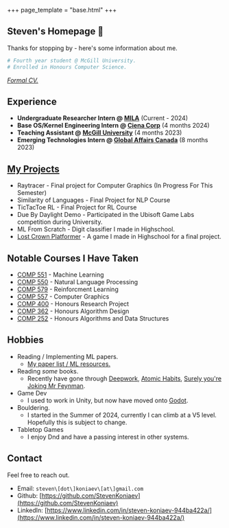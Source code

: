 +++
page_template = "base.html"
+++

## Steven's Homepage 🐸

Thanks for stopping by - here's some information about me.

```python
# Fourth year student @ McGill University.
# Enrolled in Honours Computer Science.
```

*[Formal CV.](Resume_Steven_Koniaev.pdf)*


## Experience 

- **Undergraduate Researcher Intern @ [MILA](https://mila.quebec/en)** (Current - 2024)
- **Base OS/Kernel Engineering Intern @ [Ciena Corp](https://www.ciena.com/)** (4 months 2024)
- **Teaching Assistant @ [McGill University](https://www.mcgill.ca/study/2024-2025/courses/comp-273)** (4 months 2023)
- **Emerging Technologies Intern @ [Global Affairs Canada](https://www.international.gc.ca/global-affairs-affaires-mondiales/home-accueil.aspx?lang=eng)** (8 months 2023)

## [My Projects](./projects)

- Raytracer - Final project for Computer Graphics (In Progress For This Semester)
- Similarity of Languages - Final Project for NLP Course
- TicTacToe RL - Final Project for RL Course
- Due By Daylight Demo - Participated in the Ubisoft Game Labs competition during University.
- ML From Scratch - Digit classifier I made in Highschool.
- [Lost Crown Platformer](https://www.youtube.com/watch?v=IISEOackknA) - A game I made in Highschool for a final project.

## Notable Courses I Have Taken
- [COMP 551](https://www.mcgill.ca/study/2024-2025/courses/comp-551) - Machine Learning
- [COMP 550](https://www.mcgill.ca/study/2024-2025/courses/comp-550) - Natural Language Processing
- [COMP 579](https://www.mcgill.ca/study/2024-2025/courses/comp-579) - Reinforcment Learning
- [COMP 557](https://www.mcgill.ca/study/2024-2025/courses/comp-557) - Computer Graphics
- [COMP 400](./research) - Honours Research Project
- [COMP 362](https://www.mcgill.ca/study/2024-2025/courses/comp-362) - Honours Algorithm Design
- [COMP 252](https://luc.devroye.org/252.html) - Honours Algorithms and Data Structures 

## Hobbies
- Reading / Implementing ML papers.
  - [My paper list / ML resources.](./blog/paper-list)
- Reading *some* books.
  - Recently have gone through [Deepwork](https://calnewport.com/deep-work-rules-for-focused-success-in-a-distracted-world/), [Atomic Habits](https://jamesclear.com/atomic-habits), [Surely you're Joking Mr Feynman](https://en.wikipedia.org/wiki/Surely_You%27re_Joking,_Mr._Feynman!).
- Game Dev
  - I used to work in Unity, but now have moved onto [Godot](https://godot.foundation/).
- Bouldering.
  - I started in the Summer of 2024, currently I can climb at a V5 level. Hopefully this is subject to change.
- Tabletop Games
  - I enjoy Dnd and have a passing interest in other systems.

## Contact
Feel free to reach out.

- Email: `steven\[dot\]koniaev\[at\]gmail.com`
- Github: [https://github.com/StevenKoniaev](https://github.com/StevenKoniaev)
- LinkedIn: [https://www.linkedin.com/in/steven-koniaev-944ba422a/](https://www.linkedin.com/in/steven-koniaev-944ba422a/)
